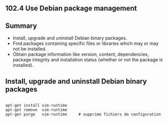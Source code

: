 102.4 Use Debian package management
-----------------------------------

Summary
-------

- Install, upgrade and uninstall Debian binary packages.
- Find packages containing specific files or libraries which may or may not be installed.
- Obtain package information like version, content, dependencies, package integrity and installation status (whether or not the package is installed). 

Install, upgrade and uninstall Debian binary packages
-----------------------------------------------------

<pre><code>
apt-get install vim-runtime
apt-get remove  vim-runtime
apt-get purge   vim-runtime     # supprime fichiers de configuration


</code></pre>
